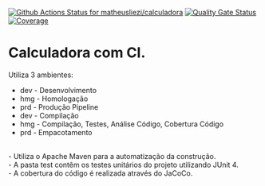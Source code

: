 [![Github Actions Status for matheusliezi/calculadora](https://github.com/matheusliezi/calculadora/workflows/javaciwithmaven/badge.svg)](https://github.com/matheusliezi/calculadora/actions)
[![Quality Gate Status](https://sonarcloud.io/api/project_badges/measure?project=MatheusLiezi_calculadora&metric=alert_status)](https://sonarcloud.io/summary/new_code?id=MatheusLiezi_calculadora)
[![Coverage](https://sonarcloud.io/api/project_badges/measure?project=matheusliezi_calculadora&metric=coverage)](https://sonarcloud.io/component_measures?id=matheusliezi_alculadora&metric=coverage)

# Calculadora com CI.
Utiliza 3 ambientes:
- dev - Desenvolvimento
- hmg - Homologação
- prd - Produção
Pipeline
- dev - Compilação
- hmg - Compilação, Testes, Análise Código, Cobertura Código
- prd - Empacotamento
<br>
- Utiliza o Apache Maven para a automatização da construção.<br>
- A pasta test contêm os testes unitários do projeto utilizando JUnit 4.<br>
- A cobertura do código é realizada através do JaCoCo.<br>
